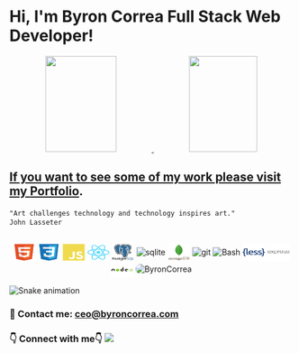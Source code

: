 # Hi, I'm Byron Correa Full Stack Web Developer!

<div align="center">
  <a href="https://github.com/ByronCorrea">
  <img height="170em" width="50%" src="https://github-readme-stats.vercel.app/api?username=ByronCorrea&theme=highcontrast"/>
  <img height="170em" width="49%" src="https://github-readme-stats.vercel.app/api/top-langs/?username=ByronCorrea&layout=compact&langs_count=7&theme=highcontrast"/>
</div>

<div>

## If you want to see some of my work please visit my [Portfolio](https://portfolio.byroncorrea.com).

```
"Art challenges technology and technology inspires art."
John Lasseter
```

</div>

<div align="center"style="display: inline_block"><br>
  <img align="center" alt="HTML" height="30" width="40" src="https://raw.githubusercontent.com/devicons/devicon/master/icons/html5/html5-original.svg">
  <img align="center" alt="CSS" height="30" width="40" src="https://raw.githubusercontent.com/devicons/devicon/master/icons/css3/css3-original.svg">
  <img align="center" alt="JavaScript" height="30" width="40" src="https://raw.githubusercontent.com/devicons/devicon/master/icons/javascript/javascript-plain.svg">
  <img align="center" alt="ReactJS" height="30" width="40" src="https://raw.githubusercontent.com/devicons/devicon/master/icons/react/react-original.svg">
  <img align="center" alt="postgresql" height="30" width="40" src="https://raw.githubusercontent.com/devicons/devicon/master/icons/postgresql/postgresql-original-wordmark.svg"/>
  <img align="center" alt="sqlite" height="30" width="40" src="https://www.vectorlogo.zone/logos/sqlite/sqlite-icon.svg"  />
  <img align="center" alt="mongodb" height="30" width="40" src="https://raw.githubusercontent.com/devicons/devicon/master/icons/mongodb/mongodb-original-wordmark.svg"  />
  <img align="center" alt="git" height="30" width="40" src="https://www.vectorlogo.zone/logos/git-scm/git-scm-icon.svg"  />
  <img align="center"  alt="Bash" height="30" width="40" src="https://raw.githubusercontent.com/jmnote/z-icons/master/svg/bash.svg">
  <img align="center" alt="less" height="30" width="40" src="https://raw.githubusercontent.com/devicons/devicon/master/icons/less/less-plain-wordmark.svg"  />
  <img align="center" alt="express" height="30" width="40" src="https://raw.githubusercontent.com/devicons/devicon/master/icons/express/express-original-wordmark.svg"  />
  <img align="center" alt="nodeJS" height="30" width="40" src="https://raw.githubusercontent.com/devicons/devicon/master/icons/nodejs/nodejs-original-wordmark.svg">
  <img align="center" alt="ByronCorrea" height="150" style="border-radius:50px;" src="https://i.ibb.co/mRYvqmN/Perfil2.png">
</div>

![Snake animation](https://github.com/ByronCorrea/ByronCorrea/blob/output/github-contribution-grid-snake.svg)

### 📩 Contact me: ceo@byroncorrea.com

<div>

### 👇 Connect with me👇 <a href="https://www.linkedin.com/in/byroncorrea" target="_blank"><img src="https://img.shields.io/badge/-LinkedIn-%230077B5?style=for-the-badge&logo=linkedin&logoColor=white" target="_blank"></a>

</div>
